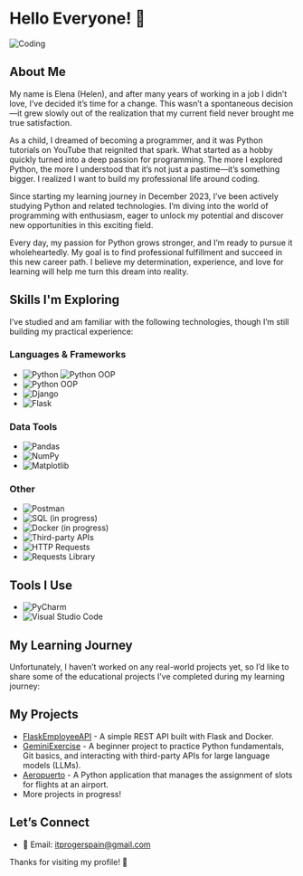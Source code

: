 # Hello Everyone! 👋

![Coding](https://media.giphy.com/media/LmNwrBhejkK9EFP504/giphy.gif)

## About Me
My name is Elena (Helen), and after many years of working in a job I didn’t love, I’ve decided it’s time for a change. This wasn’t a spontaneous decision—it grew slowly out of the realization that my current field never brought me true satisfaction.

As a child, I dreamed of becoming a programmer, and it was Python tutorials on YouTube that reignited that spark. What started as a hobby quickly turned into a deep passion for programming. The more I explored Python, the more I understood that it’s not just a pastime—it’s something bigger. I realized I want to build my professional life around coding.

Since starting my learning journey in December 2023, I’ve been actively studying Python and related technologies. I’m diving into the world of programming with enthusiasm, eager to unlock my potential and discover new opportunities in this exciting field.

Every day, my passion for Python grows stronger, and I’m ready to pursue it wholeheartedly. My goal is to find professional fulfillment and succeed in this new career path. I believe my determination, experience, and love for learning will help me turn this dream into reality.

## Skills I'm Exploring
I’ve studied and am familiar with the following technologies, though I’m still building my practical experience:

### Languages & Frameworks
- ![Python](https://img.shields.io/badge/-Python-3776AB?style=flat&logo=python&logoColor=white) ![Python OOP](https://img.shields.io/badge/-Python_OOP-3776AB?style=flat&logo=python&logoColor=white)
- ![Python OOP](https://img.shields.io/badge/-Python_OOP-3776AB?style=flat&logo=python&logoColor=white)
- ![Django](https://img.shields.io/badge/-Django-092E20?style=flat&logo=django&logoColor=white)
- ![Flask](https://img.shields.io/badge/-Flask-000000?style=flat&logo=flask&logoColor=white)

### Data Tools
- ![Pandas](https://img.shields.io/badge/-Pandas-150458?style=flat&logo=pandas&logoColor=white)
- ![NumPy](https://img.shields.io/badge/-NumPy-013243?style=flat&logo=numpy&logoColor=white)
- ![Matplotlib](https://img.shields.io/badge/-Matplotlib-11557C?style=flat&logo=matplotlib&logoColor=white)

### Other
- ![Postman](https://img.shields.io/badge/-Postman-FF6C37?style=flat&logo=postman&logoColor=white)
- ![SQL (in progress)](https://img.shields.io/badge/-SQL%20(in_progress)-4479A1?style=flat&logo=postgresql&logoColor=white)
- ![Docker (in progress)](https://img.shields.io/badge/-Docker%20(in_progress)-2496ED?style=flat&logo=docker&logoColor=white)
- ![Third-party APIs](https://img.shields.io/badge/-Third_party_APIs-6E40C9?style=flat&logo=apiblueprint&logoColor=white)
- ![HTTP Requests](https://img.shields.io/badge/-HTTP_Requests-EA580C?style=flat&logo=httpie&logoColor=white)
- ![Requests Library](https://img.shields.io/badge/-Requests-FF5733?style=flat&logo=python&logoColor=white)
  
## Tools I Use
- ![PyCharm](https://img.shields.io/badge/-PyCharm-000000?style=flat&logo=pycharm&logoColor=white)
- ![Visual Studio Code](https://img.shields.io/badge/-Visual_Studio_Code-007ACC?style=flat&logo=visual-studio-code&logoColor=white)

## My Learning Journey
Unfortunately, I haven’t worked on any real-world projects yet, so I’d like to share some of the educational projects I’ve completed during my learning journey:

## My Projects
- [FlaskEmployeeAPI](https://github.com/itprogerspain/FlaskEmployeeAPI) - A simple REST API built with Flask and Docker.  
- [GeminiExercise](https://github.com/itprogerspain/GeminiExercise) - A beginner project to practice Python fundamentals, Git basics, and interacting with third-party APIs for large language models (LLMs).  
- [Aeropuerto](https://github.com/itprogerspain/Aeropuerto) - A Python application that manages the assignment of slots for flights at an airport.  
- More projects in progress!

## Let’s Connect
- 📧 Email: itprogerspain@gmail.com

Thanks for visiting my profile! 🚀


